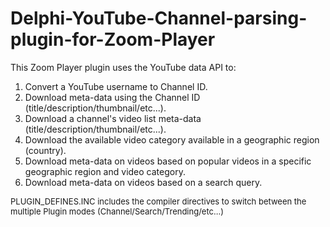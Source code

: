 # Delphi-YouTube-Channel-parsing-plugin-for-Zoom-Player
This Zoom Player plugin uses the YouTube data API to:<br>
<ol>
<li>Convert a YouTube username to Channel ID.
<li>Download meta-data using the Channel ID (title/description/thumbnail/etc...).
<li>Download a channel's video list meta-data (title/description/thumbnail/etc...).
<li>Download the available video category available in a geographic region (country).
<li>Download meta-data on videos based on popular videos in a specific geographic region and video category.
<li>Download meta-data on videos based on a search query.
</ol>
<font size=-1>
PLUGIN_DEFINES.INC includes the compiler directives to switch between the multiple Plugin modes (Channel/Search/Trending/etc...)
</font>
